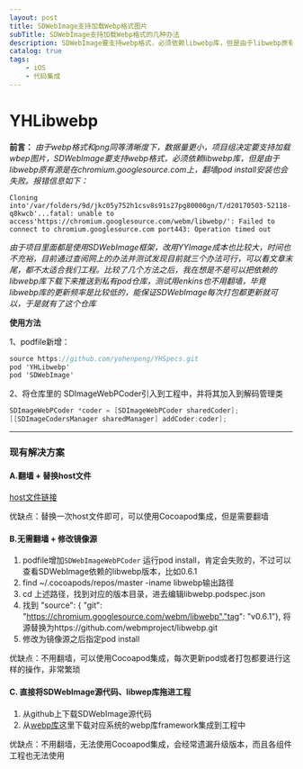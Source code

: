 ```yaml
---
layout: post
title: SDWebImage支持加载Webp格式图片
subTitle: SDWebImage支持加载Webp格式的几种办法
description: SDWebImage要支持webp格式，必须依赖libwebp库，但是由于libwebp原有源是在chromium.googlesource.com上，翻墙pod install安装也会失败
catalog: true
tags:
    - iOS
    - 代码集成
---
```


# YHLibwebp
**前言：** *由于webp格式和png同等清晰度下，数据量更小，项目组决定要支持加载wbep图片，SDWebImage要支持webp格式，必须依赖libwebp库，但是由于libwebp原有源是在chromium.googlesource.com上，翻墙pod install安装也会失败。报错信息如下：*

`Cloning into'/var/folders/9d/jkc05y752h1csv8s91s27pg80000gn/T/d20170503-52118-q8kwcb'...fatal: unable to access'https://chromium.googlesource.com/webm/libwebp/': Failed to connect to chromium.googlesource.com port443: Operation timed out`

*由于项目里面都是使用SDWebImage框架，改用YYImage成本也比较大，时间也不充裕，目前通过查阅网上的办法并测试发现目前就三个办法可行，可以看文章末尾，都不太适合我们工程。比较了几个方法之后，我在想是不是可以把依赖的libwebp库下载下来推送到私有pod仓库，测试用enkins也不用翻墙，毕竟libwebp库的更新频率是比较低的，能保证SDWebImage每次打包都更新就可以，于是就有了这个仓库*



**使用方法**

1、podfile新增：

```objective-c
source https://github.com/yohenpeng/YHSpecs.git
pod 'YHLibwebp'
pod 'SDWebImage'
```

2、将仓库里的 SDImageWebPCoder引入到工程中，并将其加入到解码管理类

```objective-c
SDImageWebPCoder *coder = [SDImageWebPCoder sharedCoder];
[[SDImageCodersManager sharedManager] addCoder:coder];
```



-------

### 现有解决方案

#### A.翻墙 + 替换host文件

[host文件链接](https://raw.githubusercontent.com/racaljk/hosts/master/hosts)

优缺点：替换一次host文件即可，可以使用Cocoapod集成，但是需要翻墙



#### B.无需翻墙 + 修改镜像源

1. podfile增加`SDWebImageWebPCoder` 运行pod install，肯定会失败的，不过可以查看SDWebImage依赖的libwebp版本，比如0.6.1
2. find ~/.cocoapods/repos/master -iname libwebp输出路径
3. cd 上述路径，找到对应的版本目录，进去编辑libwebp.podspec.json
4. 找到 "source": { "git": "https://chromium.googlesource.com/webm/libwebp","tag": "v0.6.1”}, 将源替换为https://github.com/webmproject/libwebp.git
5. 修改为镜像源之后指定pod install

优缺点：不用翻墙，可以使用Cocoapod集成，每次更新pod或者打包都要进行这样的操作，非常繁琐



#### C. 直接将SDWebImage源代码、libwep库拖进工程

1. 从github上下载SDWebImage源代码
2. 从[webp库](<http://downloads.webmproject.org/releases/webp/index.html>)这里下载对应系统的webp库framework集成到工程中

优缺点：不用翻墙，无法使用Cocoapod集成，会经常遗漏升级版本，而且各组件工程也无法使用
